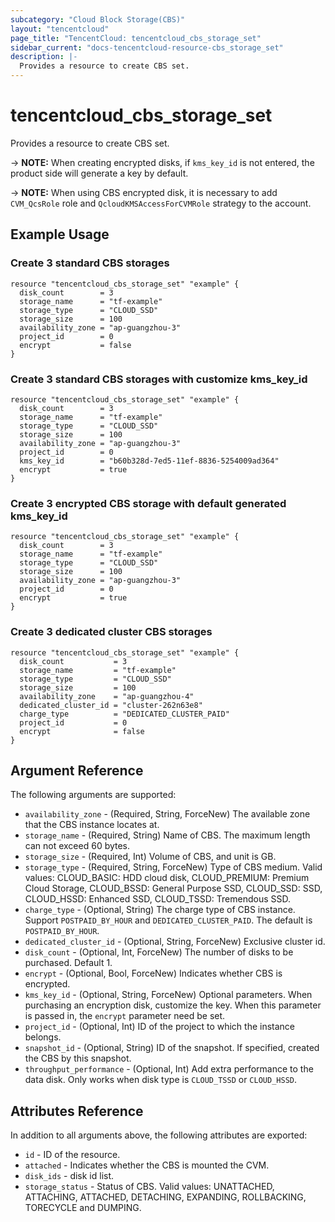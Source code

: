 ```yaml
---
subcategory: "Cloud Block Storage(CBS)"
layout: "tencentcloud"
page_title: "TencentCloud: tencentcloud_cbs_storage_set"
sidebar_current: "docs-tencentcloud-resource-cbs_storage_set"
description: |-
  Provides a resource to create CBS set.
---
```


# tencentcloud_cbs_storage_set

Provides a resource to create CBS set.

-> **NOTE:** When creating encrypted disks, if `kms_key_id` is not entered, the product side will generate a key by default.

-> **NOTE:** When using CBS encrypted disk, it is necessary to add `CVM_QcsRole` role and `QcloudKMSAccessForCVMRole` strategy to the account.

## Example Usage

### Create 3 standard CBS storages

```hcl
resource "tencentcloud_cbs_storage_set" "example" {
  disk_count        = 3
  storage_name      = "tf-example"
  storage_type      = "CLOUD_SSD"
  storage_size      = 100
  availability_zone = "ap-guangzhou-3"
  project_id        = 0
  encrypt           = false
}
```

### Create 3 standard CBS storages with customize kms_key_id

```hcl
resource "tencentcloud_cbs_storage_set" "example" {
  disk_count        = 3
  storage_name      = "tf-example"
  storage_type      = "CLOUD_SSD"
  storage_size      = 100
  availability_zone = "ap-guangzhou-3"
  project_id        = 0
  kms_key_id        = "b60b328d-7ed5-11ef-8836-5254009ad364"
  encrypt           = true
}
```

### Create 3 encrypted CBS storage with default generated kms_key_id

```hcl
resource "tencentcloud_cbs_storage_set" "example" {
  disk_count        = 3
  storage_name      = "tf-example"
  storage_type      = "CLOUD_SSD"
  storage_size      = 100
  availability_zone = "ap-guangzhou-3"
  project_id        = 0
  encrypt           = true
}
```

### Create 3 dedicated cluster CBS storages

```hcl
resource "tencentcloud_cbs_storage_set" "example" {
  disk_count           = 3
  storage_name         = "tf-example"
  storage_type         = "CLOUD_SSD"
  storage_size         = 100
  availability_zone    = "ap-guangzhou-4"
  dedicated_cluster_id = "cluster-262n63e8"
  charge_type          = "DEDICATED_CLUSTER_PAID"
  project_id           = 0
  encrypt              = false
}
```

## Argument Reference

The following arguments are supported:

* `availability_zone` - (Required, String, ForceNew) The available zone that the CBS instance locates at.
* `storage_name` - (Required, String) Name of CBS. The maximum length can not exceed 60 bytes.
* `storage_size` - (Required, Int) Volume of CBS, and unit is GB.
* `storage_type` - (Required, String, ForceNew) Type of CBS medium. Valid values: CLOUD_BASIC: HDD cloud disk, CLOUD_PREMIUM: Premium Cloud Storage, CLOUD_BSSD: General Purpose SSD, CLOUD_SSD: SSD, CLOUD_HSSD: Enhanced SSD, CLOUD_TSSD: Tremendous SSD.
* `charge_type` - (Optional, String) The charge type of CBS instance. Support `POSTPAID_BY_HOUR` and `DEDICATED_CLUSTER_PAID`. The default is `POSTPAID_BY_HOUR`.
* `dedicated_cluster_id` - (Optional, String, ForceNew) Exclusive cluster id.
* `disk_count` - (Optional, Int, ForceNew) The number of disks to be purchased. Default 1.
* `encrypt` - (Optional, Bool, ForceNew) Indicates whether CBS is encrypted.
* `kms_key_id` - (Optional, String, ForceNew) Optional parameters. When purchasing an encryption disk, customize the key. When this parameter is passed in, the `encrypt` parameter need be set.
* `project_id` - (Optional, Int) ID of the project to which the instance belongs.
* `snapshot_id` - (Optional, String) ID of the snapshot. If specified, created the CBS by this snapshot.
* `throughput_performance` - (Optional, Int) Add extra performance to the data disk. Only works when disk type is `CLOUD_TSSD` or `CLOUD_HSSD`.

## Attributes Reference

In addition to all arguments above, the following attributes are exported:

* `id` - ID of the resource.
* `attached` - Indicates whether the CBS is mounted the CVM.
* `disk_ids` - disk id list.
* `storage_status` - Status of CBS. Valid values: UNATTACHED, ATTACHING, ATTACHED, DETACHING, EXPANDING, ROLLBACKING, TORECYCLE and DUMPING.




